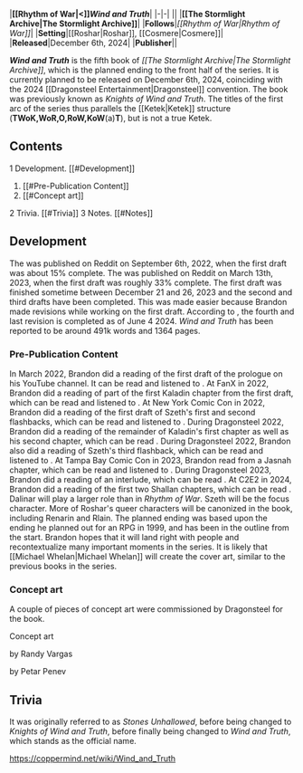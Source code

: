 |**[[Rhythm of War\|<]]*Wind and Truth***|
|-|-|
||
|**[[The Stormlight Archive\|The Stormlight Archive]]**|
|**Follows**|*[[Rhythm of War\|Rhythm of War]]*|
|**Setting**|[[Roshar\|Roshar]], [[Cosmere\|Cosmere]]|
|**Released**|December 6th, 2024|
|**Publisher**||

***Wind and Truth*** is the fifth book of *[[The Stormlight Archive\|The Stormlight Archive]]*, which is the planned ending to the front half of the series. It is currently planned to be released on December 6th, 2024, coinciding with the 2024 [[Dragonsteel Entertainment\|Dragonsteel]] convention. The book was previously known as *Knights of Wind and Truth*. The titles of the first arc of the series thus parallels the [[Ketek\|Ketek]] structure (**TWoK,WoR,O,RoW,KoW**(a)**T**), but is not a true Ketek.

## Contents

1 Development. [[#Development]] 

1. [[#Pre-Publication Content]] 
1. [[#Concept art]] 


2 Trivia. [[#Trivia]] 
3 Notes. [[#Notes]] 


## Development
The  was published on Reddit on September 6th, 2022, when the first draft was about 15% complete. The  was published on Reddit on March 13th, 2023, when the first draft was roughly 33% complete. The first draft was finished sometime between December 21 and 26, 2023 and the second and third drafts have been completed. This was made easier because Brandon made revisions while working on the first draft. According to , the fourth and last revision is completed as of June 4 2024.
*Wind and Truth* has been reported to be around 491k words and 1364 pages.

### Pre-Publication Content
In March 2022, Brandon did a reading of the first draft of the prologue on his YouTube channel. It can be read and listened to .
At FanX in 2022, Brandon did a reading of part of the first Kaladin chapter from the first draft, which can be read and listened to .
At New York Comic Con in 2022, Brandon did a reading of the first draft of Szeth's first and second flashbacks, which can be read and listened to .
During Dragonsteel 2022, Brandon did a reading of the remainder of Kaladin's first chapter as well as his second chapter, which can be read .
During Dragonsteel 2022, Brandon also did a reading of Szeth's third flashback, which can be read and listened to .
At Tampa Bay Comic Con in 2023, Brandon read from a Jasnah chapter, which can be read and listened to .
During Dragonsteel 2023, Brandon did a reading of an interlude, which can be read .
At C2E2 in 2024, Brandon did a reading of the first two Shallan chapters, which can be read .
Dalinar will play a larger role than in *Rhythm of War*.
Szeth will be the focus character.
More of Roshar's queer characters will be canonized in the book, including Renarin and Rlain.
The planned ending was based upon the ending he planned out for an RPG in 1999, and has been in the outline from the start. Brandon hopes that it will land right with people and recontextualize many important moments in the series.
It is likely that [[Michael Whelan\|Michael Whelan]] will create the cover art, similar to the previous books in the series.

### Concept art
A couple of pieces of concept art were commissioned by Dragonsteel for the book.


Concept art



by Randy Vargas






by Petar Penev




## Trivia
It was originally referred to as *Stones Unhallowed*, before being changed to *Knights of Wind and Truth*, before finally being changed to *Wind and Truth*, which stands as the official name.


https://coppermind.net/wiki/Wind_and_Truth